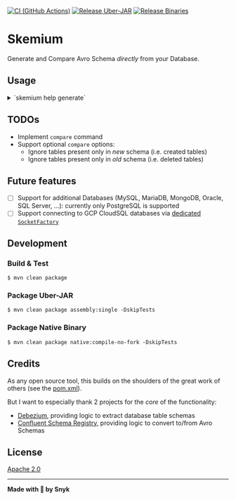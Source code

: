 [![CI (GitHub Actions)](https://github.com/snyk/skemium/actions/workflows/ci.yaml/badge.svg)](https://github.com/snyk/skemium/actions/workflows/ci.yaml)
[![Release Uber-JAR](https://github.com/snyk/skemium/actions/workflows/release-uberjar.yaml/badge.svg)](https://github.com/snyk/skemium/actions/workflows/release-uberjar.yaml)
[![Release Binaries](https://github.com/snyk/skemium/actions/workflows/release-binaries.yaml/badge.svg)](https://github.com/snyk/skemium/actions/workflows/release-binaries.yaml)

# Skemium

Generate and Compare Avro Schema _directly_ from your Database.

## Usage

<details>
<summary>`skemium help generate` </summary>

```
Generates Avro Schema from Tables in a Database

skemium generate -d=<dbName> -h=<hostname> [--kind=<kind>] -p=<port> --password=<password> -u=<username> [-s=<dbSchemas>[,<dbSchemas>...]]...
                 [-t=<dbTables>[,<dbTables>...]]... [-x=<dbExcludedColumns>[,<dbExcludedColumns>...]]... [DIRECTORY_PATH]

Description:

Connects to Database, finds schemas and tables,
converts table schemas to Avro Schemas, stores them in a directory.

Parameters:
      [DIRECTORY_PATH]        Output directory
                                Default: skemium-20250513-171052

Options:
  -d, --database=<dbName>     Database name (env: DB_NAME)
  -h, --hostname=<hostname>   Database hostname (env: DB_HOSTNAME)
      --kind=<kind>           Database kind (values: POSTGRES - env: DB_KIND - optional)
                                Default: POSTGRES
  -p, --port=<port>           Database port (env: DB_PORT)
      --password=<password>   Database password (env: DB_PASSWORD)
  -s, --schema=<dbSchemas>[,<dbSchemas>...]
                              Database schema(s); all if omitted (env: DB_SCHEMA - optional)
  -t, --table=<dbTables>[,<dbTables>...]
                              Database table(s); all if omitted (env: DB_TABLE - optional)
  -u, --username=<username>   Database username (env: DB_USERNAME)
  -x, --exclude-column=<dbExcludedColumns>[,<dbExcludedColumns>...]
                              Database table column(s) to exclude (fmt: DB_SCHEMA.DB_TABLE.DB_COLUMN - env: DB_EXCLUDED_COLUMN - optional)
```
</details>

## TODOs

* Implement `compare` command
* Support optional `compare` options:
  * Ignore tables present only in _new_ schema (i.e. created tables)
  * Ignore tables present only in _old_ schema (i.e. deleted tables)

## Future features

* [ ] Support for additional Databases (MySQL, MariaDB, MongoDB, Oracle, SQL Server, ...): currently only PostgreSQL is supported
* [ ] Support connecting to GCP CloudSQL databases via
  [dedicated `SocketFactory`](https://github.com/GoogleCloudPlatform/cloud-sql-jdbc-socket-factory)

## Development

### Build & Test

```shell
$ mvn clean package
```

### Package Uber-JAR

```shell
$ mvn clean package assembly:single -DskipTests
```

### Package Native Binary

```shell
$ mvn clean package native:compile-no-fork -DskipTests
```

## Credits

As any open source tool, this builds on the shoulders of the great work of others (see the [pom.xml](./pom.xml)).

But I want to especially thank 2 projects for the _core_ of the functionality:
  * [Debezium](https://github.com/debezium/debezium), providing logic to extract database table schemas
  * [Confluent Schema Registry](https://github.com/confluentinc/schema-registry),
    providing logic to convert to/from Avro Schemas

## License

[Apache 2.0](./LICENSE)

---

**Made with 💜 by Snyk**
